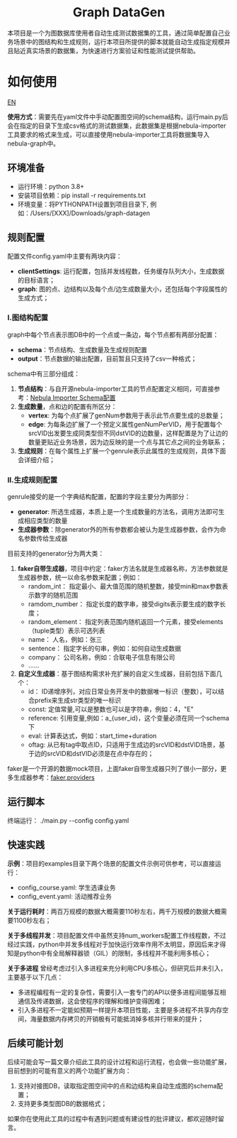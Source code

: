 <div align="center">
  <h1>Graph DataGen</h1>
</div>

本项目是一个为图数据库使用者自动生成测试数据集的工具，通过简单配置自己业务场景中的图结构和生成规则，运行本项目所提供的脚本就能自动生成指定规模并且贴近真实场景的数据集，为快速进行方案验证和性能测试提供帮助。

# 如何使用

[EN](README.md)

**使用方式**：需要先在yaml文件中手动配置图空间的schema结构，运行main.py后会在指定的目录下生成csv格式的测试数据集，此数据集是根据nebula-importer工具要求的格式来生成，可以直接使用nebula-importer工具将数据集导入nebula-graph中。

## 环境准备
 * 运行环境：python 3.8+
 * 安装项目依赖：pip install -r requirements.txt
 * 环境变量：将PYTHONPATH设置到项目目录下, 例如：/Users/[XXX]/Downloads/graph-datagen

## 规则配置
配置文件config.yaml中主要有两块内容：
 * **clientSettings**: 运行配置，包括并发线程数，任务缓存队列大小，生成数据的目标语言； 
 * **graph**: 图的点、边结构以及每个点/边生成数量大小，还包括每个字段属性的生成方式； 

### I.图结构配置
graph中每个节点表示图DB中的一个点或一条边，每个节点都有两部分配置：
 - **schema**：节点结构、生成数量及生成规则配置
 - **output**：节点数据的输出配置，目前暂且只支持了csv一种格式； 

schema中有三部分组成：
 1. **节点结构**：与自开源nebula-importer工具的节点配置定义相同，可直接参考：[Nebula Importer Schema配置](https://docs.nebula-graph.com.cn/3.3.0/nebula-importer/use-importer/#schema)
 2. **生成数量**，点和边的配置有所区分：
    - **vertex**: 为每个点扩展了genNum参数用于表示此节点要生成的总数量； 
    - **edge**: 为每条边扩展了一个预定义属性genNumPerVID，用于配置每个srcVID出发要生成同类型但不同dstVID的边数量，这样配置是为了让边的数量更贴近业务场景，因为边反映的是一个点与其它点之间的业务联系； 
 3. **生成规则**：在每个属性上扩展一个genrule表示此属性的生成规则，具体下面会详细介绍；

### II.生成规则配置
genrule接受的是一个字典结构配置，配置的字段主要分为两部分：
 - **generator**: 所选生成器，本质上是一个生成数量的方法名，调用方法即可生成相应类型的数量
 - **生成器参数**：除generator外的所有参数都会被认为是生成器参数，会作为命名参数传给生成器
 
目前支持的generator分为两大类：
1. **faker自带生成器**，项目中约定：faker方法名就是生成器名称，方法参数就是生成器参数，统一以命名参数来配置；例如：
    * random_int：     指定最小、最大值范围的随机整数，接受min和max参数表示数字的随机范围
    * ramdom_number：  指定长度的数字串，接受digits表示要生成的数字长度； 
    * random_element： 指定列表范围内随机返回一个元素，接受elements（tuple类型）表示可选列表
    * name：           人名，例如：张三
    * sentence：       指定字长的句串，例如：如何自动生成数据
    * company：        公司名称，例如：合联电子信息有限公司
    * ……
2. **自定义生成器**：基于图结构需求补充扩展的自定义生成器，目前包括下面几个：
    * id：             ID递增序列，对应日常业务开发中的数据唯一标识（整数），可以结合prefix来生成str类型的唯一标识
    * const:           定值常量,可以是整数也可以是字符串，例如：4，"E"
    * reference:       引用变量,例如：a_{user_id}，这个变量必须在同一个schema下
    * eval:            计算表达式，例如：start_time+duration
    * oftag:           从已有tag中取点ID，只适用于生成边的srcVID和dstVID场景，基于边的srcVID和dstVID必须是在点中存在的； 

faker是一个开源的数据mock项目，上面faker自带生成器只列了很小一部分，更多生成器参考：[faker.providers](https://faker.readthedocs.io/en/master/providers/baseprovider.html)

 ## 运行脚本
 终端运行： ./main.py --config config.yaml

 ## 快速实践
**示例**：项目的examples目录下两个场景的配置文件示例可供参考，可以直接运行：
 - config_course.yaml: 学生选课业务
 - config_event.yaml: 活动推荐业务

**关于运行耗时**：两百万规模的数据大概需要110秒左右，两千万规模的数据大概需要1100秒左右； 

**关于多线程并发**：项目配置文件中虽然支持num_workers配置工作线程数，不过经过实践，python中并发多线程对于加快运行效率作用不太明显，原因后来才得知是python中有全局解释器锁（GIL）的限制，多线程并不能利用多核心； 

**关于多进程** 曾经考虑过引入多进程来充分利用CPU多核心，但研究后并未引入，主要基于以下几点：
- 多进程编程有一定的复杂性，需要引入一套专门的API以便多进程间能够互相通信及传递数据，这会使程序的理解和维护变得困难； 
- 引入多进程不一定能如预期一样提升本项目性能，主要是多进程不共享内存空间，海量数据内存拷贝的开销极有可能抵消掉多核并行带来的提升； 

## 后续可能计划

后续可能会写一篇文章介绍此工具的设计过程和运行流程，也会做一些功能扩展，目前想到的可能有意义的两个功能扩展方向：
1. 支持对接图DB，读取指定图空间中的点和边结构来自动生成图的schema配置； 
2. 支持更多类型图DB的数据格式； 

如果你在使用此工具的过程中有遇到问题或有建设性的批评建议，都欢迎随时留言。
